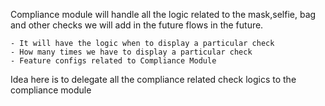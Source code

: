 Compliance module will handle all the logic related to the mask,selfie, bag and other checks we will add in the future flows in the future.

    - It will have the logic when to display a particular check
    - How many times we have to display a particular check
    - Feature configs related to Compliance Module

Idea here is to delegate all the compliance related check logics to the compliance module